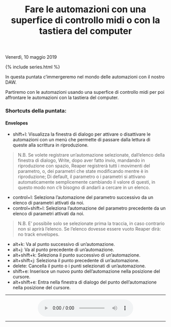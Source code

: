 ﻿---
title: Fare le automazioni con una superfice di controllo midi o con la tastiera del computer
layout: post
series: reapodcast
---
<footer>Venerdì, 10 maggio 2019 </footer>

{% include series.html %}

In questa puntata c’immergeremo nel mondo delle automazioni con il nostro DAW.

Partiremo con le automazioni usando una superfice di controllo midi per poi affrontare le automazioni con la tastiera del computer.

### Shortcuts della puntata: ###
#### Envelopes ####

* shift+l: Visualizza la finestra di dialogo per attivare o disattivare le automazioni con un menù che permette di passare dalla lettura di queste alla scrittura in riproduzione.

>N.B.
Se volete registrare un’automazione selezionate, dall’elenco della finestra di dialogo, Write, dopo aver fatto invio, mandando in riproduzione con spazio, Reaper registrerà tutti i movimenti del parametro, o, dei parametri che state modificando mentre è in riproduzione; Di default, il parametro o i parametri si attivano automaticamente semplicemente cambiando il valore di questi, in questo modo non c’è bisogno di andarli a cercare in un elenco.

* control+l: Seleziona l’automazione del parametro successivo da un elenco di parametri attivati da noi.
* control+shift+l: Seleziona l’automazione del parametro precedente da un elenco di parametri attivati da noi.

>N.B.
E’ possibile solo se selezionate prima la traccia, in caso contrario non si aprirà l’elenco. Se l’elenco dovesse essere vuoto Reaper dirà:
no track envelopes.

* alt+k: Va al punto successivo di un’automazione.
* alt+j: Va al punto precedente di un’automazione.
* alt+shift+k: Seleziona il punto successivo di un’automazione.
* alt+shift+j: Seleziona il punto precedente di un’automazione.
* delete: Cancella il punto o i punti selezionati di un’automazione.
* shift+e: Inserisce un nuovo punto dell’automazione nella posizione del cursore.
* alt+shift+e: Entra nella finestra di dialogo del punto dell’automazione nella posizione del cursore.

---

<div align="center">
<audio controls src="https://drive.google.com/uc?export=download&id=1_Y_8ik-_pFBHojjKkrGwZmpzwZQrECCe">Il browser ha l'audio disattivato.</audio>
</div>

---
